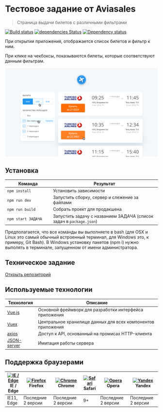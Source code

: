 # Тестовое задание от Aviasales
> Страница выдачи билетов с различными фильтрами

[![Build status][travis-image]][travis-url] [![dependencies Status](https://david-dm.org/webistomin/aviasales-test/status.svg)](https://david-dm.org/webistomin/aviasales-test) [![Dependency status][dependency-image]][dependency-url] 

При открытии приложения, отображается список билетов и фильтр к ним.

При клике на чекбоксы, показываются билеты, которые соответствуют данным фильтрам.

<img src='search_preview.png'>

## Установка

<table>
  <thead>
    <tr>
      <th>Команда</th>
      <th>Результат</th>
    </tr>
  </thead>
  <tbody>
    <tr>
      <td width="30%"><code>npm install</code></td>
      <td>Установить зависимости</td>
    </tr>
    <tr>
      <td><code>npm run dev</code></td>
      <td>Запустить сборку, сервер и слежение за файлами</td>
    </tr>
     <tr>
      <td><code>npm run build</code></td>
      <td>Собрать проект для продакшена</td>
    </tr>
    <tr>
      <td><code>npm start ЗАДАЧА</code></td>
      <td>Запустить задачу с названием ЗАДАЧА (список задач в <code>package.json</code>)</td>
    </tr>
  </tbody>
</table>

Предполагается, что все команды вы выполняете в bash (для OSX и Linux это самый обычный встроенный терминал, для Windows это, к примеру, Git Bash). В Windows установку пакетов (npm i) нужно выполять в терминале, запущенном от имени администратора.

## Техническое задание 
<a href="https://github.com/KosyanMedia/test-tasks/tree/master/aviasales" target="_blank">Открыть репозиторий</a>

## Используемые технологии

<table>
  <thead>
    <tr>
      <th>Технология</th>
      <th>Описание</th>
    </tr>
  </thead>
  <tbody>
    <tr>
      <td><a href="https://ru.vuejs.org/index.html">Vue.js</a></td>
      <td>Основной фреймворк для разработки интерфейса приложения</td>
    </tr>
    <tr>
      <td><a href="https://vuex.vuejs.org/ru/">Vuex</a></td>
      <td>Центральное хранилище данных для всех компонентов приложения</td>
    </tr>
    <tr>
      <td><a href="https://ru.vuejs.org/v2/cookbook/using-axios-to-consume-apis.html">axios</a></td>
      <td>Доступ к API, основанный на промисах HTTP-клиента</td>
    </tr>
    <tr>
       <td><a href="https://github.com/typicode/json-server">JSON-server</a></td>
       <td>Имитация работы сервера</td>
    </tr>
  </tbody>
</table>

## Поддержка браузерами

| [<img src="https://raw.githubusercontent.com/alrra/browser-logos/master/src/edge/edge_48x48.png" alt="IE / Edge" width="24px" height="24px" />](http://godban.github.io/browsers-support-badges/)</br>IE / Edge | [<img src="https://raw.githubusercontent.com/alrra/browser-logos/master/src/firefox/firefox_48x48.png" alt="Firefox" width="24px" height="24px" />](http://godban.github.io/browsers-support-badges/)</br>Firefox | [<img src="https://raw.githubusercontent.com/alrra/browser-logos/master/src/chrome/chrome_48x48.png" alt="Chrome" width="24px" height="24px" />](http://godban.github.io/browsers-support-badges/)</br>Chrome | [<img src="https://raw.githubusercontent.com/alrra/browser-logos/master/src/safari/safari_48x48.png" alt="Safari" width="24px" height="24px" />](http://godban.github.io/browsers-support-badges/)</br>Safari| [<img src="https://raw.githubusercontent.com/alrra/browser-logos/master/src/opera/opera_48x48.png" alt="Opera" width="24px" height="24px" />](http://godban.github.io/browsers-support-badges/)</br>Opera | [<img src="https://raw.githubusercontent.com/alrra/browser-logos/master/src/yandex/yandex_48x48.png" alt="Yandex" width="24px" height="24px" />](http://godban.github.io/browsers-support-badges/)</br>Yandex |
| --------- | --------- | --------- | --------- |--------- | --------- |
| IE11, Edge|Последние 2 версии|Последние 2 версии| 9+ |Последние 2 версии| Последние 2 версии |

[travis-image]: https://travis-ci.org/webistomin/aviasales-test.svg?branch=master
[travis-url]: https://travis-ci.org/webistomin/aviasales-test
[dependency-image]: https://david-dm.org/webistomin/aviasales-test/dev-status.svg
[dependency-url]: https://david-dm.org/webistomin/aviasales-test

